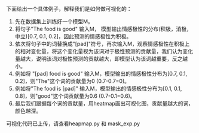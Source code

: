 下面给出一个具体例子，解释我们是如何做可视化的：

1. 先在数据集上训练好一个模型M。
2. 将句子"The food is good" 输入M， 模型输出情感极性的分布(积极，消极，中立)[0.7, 0.1, 0.2]，因此预测的情感极性为积极。
3. 依次将句子中的词替换成"[pad]"符号，再次输入M，观察情感极性在积极上的相对变化量，将这个变化量视为该词对于极性预测的贡献量，我们认为变化量越大，说明该词对极性预测的贡献越大，即模型认为该词越重要，反之越小。
4. 例如将 "[pad] food is good" 输入M，模型输出的情感极性分布为[0.7, 0.1, 0.2]，则"The"这个词的贡献量为0 (0.7-0.7=0)。
5. 例如将"The food is [pad]" 输入M，模型输出的情感极性分布为[0.1, 0.1, 0.8]，则"good"这个词贡献量为0.6 (0.7-0.1=0.6)。
6. 最后我们跟据每个词的贡献量，用heatmap画出可视化图，贡献量越大的词，颜色越深。

可视化代码已上传，请查看heapmap.py 和 mask_exp.py